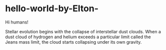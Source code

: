 # hello-world-by-Elton-


Hi humans!

Stellar evolution begins with the collapse of interstellar dust clouds.
When a dust cloud of hydrogen and helium exceeds a particular limit called the Jeans mass limit, the cloud starts collapsing under its own gravity.
